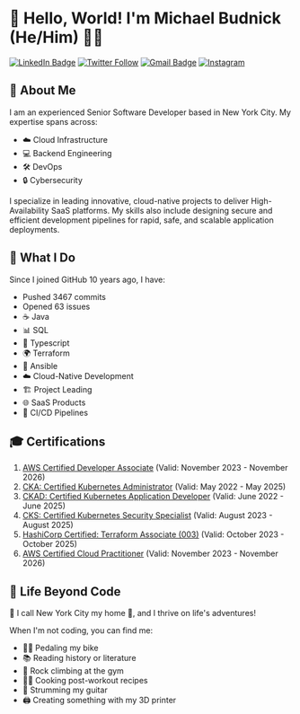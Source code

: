 # 👋 Hello, World! I'm Michael Budnick (He/Him) 👨‍💻

[![LinkedIn Badge](https://img.shields.io/badge/-LinkedIn-blue?style=social&logo=Linkedin&logoColor=blue&link=https://www.linkedin.com/in/michaeldbudnick/)](https://www.linkedin.com/in/michaeldbudnick/)
[![Twitter Follow](https://img.shields.io/twitter/follow/metaphoricmage?style=social)](https://twitter.com/intent/follow?screen_name=metaphoricmage)
[![Gmail Badge](https://img.shields.io/badge/-michaeldbudnick@gmail.com-c14438?style=social&logo=Gmail&logoColor=red&link=mailto:michaeldbudnick@gmail.com)](mailto:michaeldbudnick@gmail.com)
[![Instagram](https://img.shields.io/badge/Instagram-%23E4405F.svg?style=for-the-badge&logo=Instagram&logoColor=white)](https://www.instagram.com/michael.budnick/)

## 🚀 About Me

I am an experienced Senior Software Developer based in New York City. My expertise spans across:

- ☁️ Cloud Infrastructure
- 💻 Backend Engineering
- 🛠️ DevOps
- 🔒 Cybersecurity

I specialize in leading innovative, cloud-native projects to deliver High-Availability SaaS platforms. My skills also include designing secure and efficient development pipelines for rapid, safe, and scalable application deployments.

## 🌟 What I Do

Since I joined GitHub 10 years ago, I have:
- Pushed 3467 commits
- Opened 63 issues
- ☕ Java
- 📊 SQL
- 📜 Typescript
- 🌍 Terraform 
- 🤖 Ansible 
- ☁️ Cloud-Native Development
- 🏗️ Project Leading
- 🌐 SaaS Products
- 🚰 CI/CD Pipelines

## 🎓 Certifications

1. [AWS Certified Developer Associate](https://www.credly.com/badges/ef695cda-e5dd-470f-b0d3-4010f41f21d3) (Valid: November 2023 - November 2026)
2. [CKA: Certified Kubernetes Administrator](https://www.credly.com/badges/be49e46f-e2a4-48cd-aa0d-095076b29e0f) (Valid: May 2022 - May 2025)
3. [CKAD: Certified Kubernetes Application Developer](https://www.credly.com/badges/92e639c1-500e-400a-9a2e-cea433e3348d) (Valid: June 2022 - June 2025)
4. [CKS: Certified Kubernetes Security Specialist](https://www.credly.com/badges/9bd50578-bd01-4060-8895-1f3ef62cf62c) (Valid: August 2023 - August 2025)
5. [HashiCorp Certified: Terraform Associate (003)](https://www.credly.com/badges/cef85466-bd22-4619-aa91-f3b9b74ac28c) (Valid: October 2023 - October 2025)
6. [AWS Certified Cloud Practitioner](https://www.credly.com/badges/595b50eb-6538-4c75-bb56-b164b4d108a2) (Valid: November 2023 - November 2026)

## 🌆 Life Beyond Code

🚕 I call New York City my home 🌆, and I thrive on life's adventures! 

When I'm not coding, you can find me:

- 🚴‍♂️ Pedaling my bike
- 📚 Reading history or literature
- 🧗 Rock climbing at the gym
- 👨‍🍳 Cooking post-workout recipes
- 🎸 Strumming my guitar
- 🖨️ Creating something with my 3D printer
